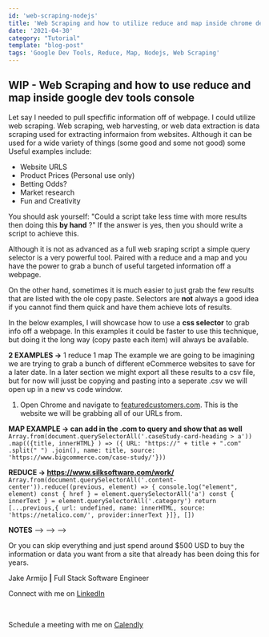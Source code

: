 ```yaml
---
id: 'web-scraping-nodejs'
title: 'Web Scraping and how to utilize reduce and map inside chrome dev tool'
date: '2021-04-30'
category: "Tutorial"
template: "blog-post"
tags: 'Google Dev Tools, Reduce, Map, Nodejs, Web Scraping'
---
```

## **WIP** - Web Scraping and how to use reduce and map inside google dev tools console

Let say I needed to pull specfific information off of webpage. I could utilize web scraping. Web scraping, web harvesting, or web data extraction is data scraping used for extracting informaion from websites. Although it can be used for a wide variety of things (some good and some not good) some Useful examples include:

- Website URLS
- Product Prices (Personal use only)
- Betting Odds?
- Market research
- Fun and Creativity

You should ask yourself: "Could a script take less time with more results then doing this **by hand** ?" If the answer is yes, then you should write a script to achieve this. 

Although it is not as advanced as a full web sraping script a simple query selector is a very powerful tool. Paired with a reduce and a map and you have the power to grab a bunch of useful targeted information off a webpage.

On the other hand, sometimes it is much easier to just grab the few results that are listed with the ole copy paste. Selectors are **not** always a good idea if you cannot find them quick and have them achieve lots of results.

In the below examples, I will showcase how to use a **css selector** to grab info off a webpage. In this examples it could be faster to use this technique, but doing it the long way (copy paste each item) will always be available. 

**2 EXAMPLES ->** 1 reduce 1 map
The example we are going to be imagining we are trying to grab a bunch of different eCommerce websites to save for a later date. In a later section we might export all these results to a csv file, but for now will jusst be copying and pasting into a seperate .csv we will open up in a new vs code window.
  
  1. Open Chrome and navigate to [featuredcustomers.com](https://www.featuredcustomers.com/vendor/woocommerce/case-studies/all). This is the website we will be grabbing all of our URLs from.

**MAP EXAMPLE -> can add in the .com to query and show that as well**
`Array.from(document.querySelectorAll('.caseStudy-card-heading > a'))
    .map(({title, innerHTML} ) => ({ URL: "https://" + title + ".com"
    .split(" ")
    .join(), name: title, source: 'https://www.bigcommerce.com/case-study/'}))`

**REDUCE -> https://www.silksoftware.com/work/**
`Array.from(document.querySelectorAll('.content-center')).reduce((previous, element) => {
    console.log("element", element)
    const { href } = element.querySelectorAll('a')
    const { innerText } = element.querySelectorAll('.category')
      return [...previous,{ url: undefined, name: innerHTML, source: 'https://netalico.com/', provider:innerText }]}, [])`

**NOTES** —> —> —>  

Or you can skip everything and just spend around $500 USD to buy the information or data you want from a site that already has been doing this for years.

Jake Armijo **|** Full Stack Software Engineer
</br>

Connect with me on [LinkedIn](https://www.linkedin.com/in/jake-armijo/)

</br>

Schedule a meeting with me on [Calendly](https://calendly.com/armijojake/meeting)
